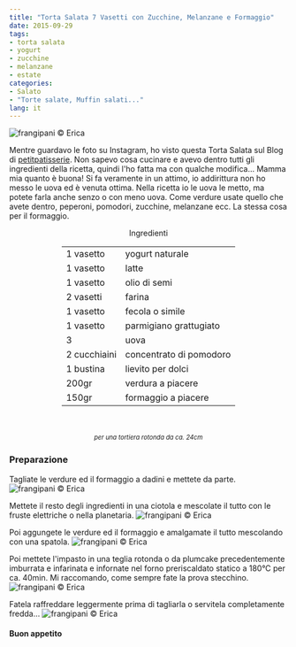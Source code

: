 ```yaml
---
title: "Torta Salata 7 Vasetti con Zucchine, Melanzane e Formaggio"
date: 2015-09-29
tags:
- torta salata
- yogurt
- zucchine
- melanzane
- estate
categories:
- Salato
- "Torte salate, Muffin salati..."
lang: it
---
```

![](header.jpg "frangipani © Erica")

Mentre guardavo le foto su Instagram, ho visto questa Torta Salata sul Blog di <a href="http://petitpatisserieblog.blogspot.it" target="_blank">petitpatisserie</a>. Non sapevo cosa cucinare e avevo dentro tutti gli ingredienti della ricetta, quindi l'ho fatta ma con qualche modifica... Mamma mia quanto è buona! Si fa veramente in un attimo, io addirittura non ho messo le uova ed è venuta ottima. Nella ricetta io le uova le metto, ma potete farla anche senzo o con meno uova. Come verdure usate quello che avete dentro, peperoni, pomodori, zucchine, melanzane ecc. La stessa cosa per il formaggio.


<div id="wrapper" style="text-align: center">
  <div id="yourdiv" style="display: inline-block;">
    <div class="ingredients">
      <div class="ingredients-title">Ingredienti</div>
      <table>
        <tbody>
          </tr>
          <tr>
            <td>1 vasetto</td>
            <td>yogurt naturale</td>
          </tr>
          <tr>
            <td>1 vasetto</td>
            <td>latte</td>
          </tr>
          <tr>
            <td>1 vasetto</td>
            <td>olio di semi</td>
          </tr>
          <tr>
            <td>2 vasetti</td>
            <td>farina</td>
          </tr>
          <tr>
            <td>1 vasetto</td>
            <td>fecola o simile</td>
          </tr>
          <tr>
            <td>1 vasetto</td>
            <td>parmigiano grattugiato</td>
           </tr>
          <tr>
            <td>3</td>
            <td>uova</td>
          </tr>
          <tr>
            <td>2 cucchiaini</td>
            <td>concentrato di pomodoro</td>
          </tr>
          <tr>
            <td>1 bustina</td>
            <td>lievito per dolci</td>
          </tr>
          <tr>
            <td>200gr</td>
            <td>verdura a piacere</td>
          </tr>
          <tr>
            <td>150gr</td>
            <td>formaggio a piacere</td>
          </tr>
        </tbody>
      </table>
      <br></br>
      <i class="pull-right" style="font-size: 80%;">per una tortiera rotonda da ca. 24cm</i>
    </div>
  </div>
</div>


<h3>
  <font color="grey">
    <i class="fa-solid fa-gears"></i>
  </font> Preparazione
</h3>

Tagliate le verdure ed il formaggio a dadini e mettete da parte.
![](verdura.jpg "frangipani © Erica")

Mettete il resto degli ingredienti in una ciotola e mescolate il tutto con le fruste elettriche o nella planetaria.
![](impasto1.jpg "frangipani © Erica")

Poi aggungete le verdure ed il formaggio e amalgamate il tutto mescolando con una spatola.
![](impasto2.jpg "frangipani © Erica")

Poi mettete l'impasto in una teglia rotonda o da plumcake precedentemente imburrata e infarinata e infornate nel forno preriscaldato statico a 180°C per ca. 40min. Mi raccomando, come sempre fate la prova stecchino.
![](teglia.jpg "frangipani © Erica")

Fatela raffreddare leggermente prima di tagliarla o servitela completamente fredda...
![](risultato.jpg "frangipani © Erica")


<h4>Buon appetito
  <font color="red">
    <i class="fa-regular fa-face-smile"></i>
  </font>
</h4>